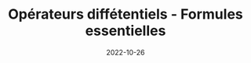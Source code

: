 ---
title: "Opérateurs diffétentiels - Formules essentielles"
collection: documents
permalink: /documents/operateurs-differentiels-formules-essentielles
date: 2022-10-26
overleaf: 'https://www.overleaf.com/read/bddjvyxfpccd'
citation: "Formulaire des opérateurs différentiels en coordonnées cartésiennes, cylindriques et sphériques."
---
